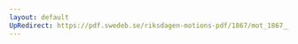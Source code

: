 ```yaml
---
layout: default
UpRedirect: https://pdf.swedeb.se/riksdagen-motions-pdf/1867/mot_1867__fk__00018/mot_1867__fk__00018_004.pdf
---
```

